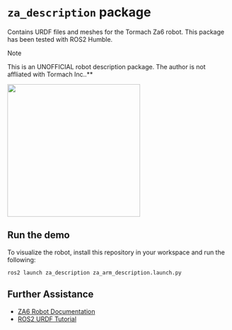 # `za_description` package

Contains URDF files and meshes for the Tormach Za6 robot. This package has been tested with ROS2 Humble.

> [!NOTE]
> This is an UNOFFICIAL robot description package. The author is not affliated with Tormach Inc..**

<img src="https://user-images.githubusercontent.com/46149643/183477417-2eaff869-53f8-4387-8b61-106968b1359d.png"  width="300" height="300">

## Run the demo
To visualize the robot, install this repository in your workspace and run the following:
```
ros2 launch za_description za_arm_description.launch.py
```

## Further Assistance
- [ZA6 Robot Documentation](https://tormach.atlassian.net/wiki/spaces/ROBO/overview?homepageId=2822144301)
- [ROS2 URDF Tutorial](https://docs.ros.org/en/rolling/Tutorials/Intermediate/URDF/URDF-Main.html)
